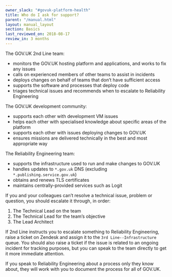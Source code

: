 ```yaml
---
owner_slack: "#govuk-platform-health"
title: Who do I ask for support?
parent: "/manual.html"
layout: manual_layout
section: Basics
last_reviewed_on: 2018-08-17
review_in: 3 months
---
```


The GOV.UK 2nd Line team:

- monitors the GOV.UK hosting platform and applications, and works to fix any issues
- calls on experienced members of other teams to assist in incidents
- deploys changes on behalf of teams that don’t have sufficient access
- supports the software and processes that deploy code
- triages technical issues and recommends when to escalate to Reliability Engineering

The GOV.UK development community:

- supports each other with development VM issues
- helps each other with specialised knowledge about specific areas of the platform
- supports each other with issues deploying changes to GOV.UK
- ensures missions are delivered technically in the best and most appropriate way

The Reliability Engineering team:

- supports the infrastructure used to run and make changes to GOV.UK
- handles updates to `*.gov.uk` DNS (excluding `*.publishing.service.gov.uk`)
- obtains and renews TLS certificates
- maintains centrally-provided services such as Logit

If you and your colleagues can’t resolve a technical issue, problem or question, you should escalate it through, in order:

1. The Technical Lead on the team
2. The Technical Lead for the team’s objective
3. The Lead Architect

If 2nd Line instructs you to escalate something to Reliability Engineering, raise a ticket on Zendesk and assign it to the `3rd Line--Infrastructure` queue. You should also raise a ticket if the issue is related to an ongoing incident for tracking purposes, but you can speak to the team directly to get it more immediate attention.

If you speak to Reliability Engineering about a process only they know about, they will work with you to document the process for all of GOV.UK.
